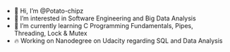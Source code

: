 - 👋 Hi, I’m @Potato-chipz
- 👀 I’m interested in Software Engineering and Big Data Analysis
- 🌱 I’m currently learning C Programming Fundamentals, Pipes, Threading, Lock & Mutex
- 🔥 Working on Nanodegree on Udacity regarding SQL and Data Analysis

<!---
Potato-chipz/Potato-chipz is a ✨ special ✨ repository because its `README.md` (this file) appears on your GitHub profile.
You can click the Preview link to take a look at your changes.
--->
